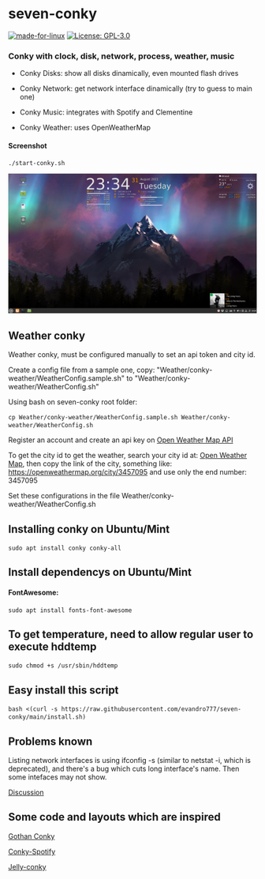 # seven-conky

[![made-for-linux](https://img.shields.io/badge/Linux-1f425f?logo=linux)](https://www.linux.org/)
[![License: GPL-3.0](https://img.shields.io/badge/license-GPL--3.0-orange)](https://opensource.org/licenses/GPL-3.0)

### Conky with clock, disk, network, process, weather, music

* Conky Disks: show all disks dinamically, even mounted flash drives

* Conky Network: get network interface dinamically (try to guess to main one)

* Conky Music: integrates with Spotify and Clementine

* Conky Weather: uses OpenWeatherMap

#### Screenshot
	./start-conky.sh
![Screenshot](screenshot.png)

## Weather conky
Weather conky, must be configured manually to set an api token and city id.

Create a config file from a sample one, copy: "Weather/conky-weather/WeatherConfig.sample.sh" to "Weather/conky-weather/WeatherConfig.sh"

Using bash on seven-conky root folder:

	cp Weather/conky-weather/WeatherConfig.sample.sh Weather/conky-weather/WeatherConfig.sh

Register an account and create an api key on [Open Weather Map API](https://home.openweathermap.org/api_keys)

To get the city id to get the weather, search your city id at: [Open Weather Map](https://openweathermap.org/), then copy the link of the city, something like: https://openweathermap.org/city/3457095 and use only the end number: 3457095

Set these configurations in the file Weather/conky-weather/WeatherConfig.sh

## Installing conky on Ubuntu/Mint
	sudo apt install conky conky-all

## Install dependencys on Ubuntu/Mint
#### FontAwesome:
	sudo apt install fonts-font-awesome

## To get temperature, need to allow regular user to execute hddtemp
	sudo chmod +s /usr/sbin/hddtemp

## Easy install this script
	bash <(curl -s https://raw.githubusercontent.com/evandro777/seven-conky/main/install.sh)

## Problems known
Listing network interfaces is using ifconfig -s (similar to netstat -i, which is deprecated), and there's a bug which cuts long interface's name.
Then some intefaces may not show.

[Discussion](https://bugzilla.redhat.com/show_bug.cgi?id=1557470)

## Some code and layouts which are inspired
[Gothan Conky](https://www.gnome-look.org/p/1084945)

[Conky-Spotify](https://github.com/Madh93/conky-spotify)

[Jelly-conky](https://github.com/muhammad-yasmin/jelly-conky)
